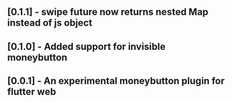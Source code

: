 ## [0.1.1] - swipe future now returns nested Map instead of js object

## [0.1.0] - Added support for invisible moneybutton

## [0.0.1] - An experimental moneybutton plugin for flutter web


